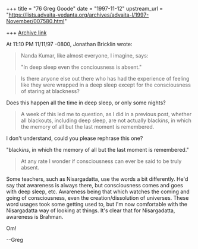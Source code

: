 +++
title = "76 Greg Goode"
date = "1997-11-12"
upstream_url = "https://lists.advaita-vedanta.org/archives/advaita-l/1997-November/007580.html"

+++
[Archive link](https://lists.advaita-vedanta.org/archives/advaita-l/1997-November/007580.html)

At 11:10 PM 11/11/97 -0800, Jonathan Bricklin wrote:

>Nanda Kumar, like almost everyone, I imagine, says:
>
>"In deep sleep even the conciousness is absent."


>Is there anyone else out there who has had the experience of feeling like
>they were wrapped in a deep sleep except for the consciousness of staring
>at blackness?


Does this happen all the time in deep sleep, or only some nights?

> A week of this led me to question, as I did in a previous
>post, whether all blackouts, including deep sleep, are not actually
>black*ins*, in which the memory of all but the last moment is remembered.

I don't understand, could you please rephrase this one?


   "black*ins*, in which the memory of all but the last moment is remembered."


>At any rate I wonder if consciousness can ever be said to be truly absent.


Some teachers, such as Nisargadatta, use the words a bit differently.  He'd
say that awareness is always there, but consciousness comes and goes with
deep sleep, etc.  Awareness being that which watches the coming and going
of consciousness, even the creation/dissolution of universes.  These word
usages took some getting used to, but I'm now comfortable with the
Nisargadatta way of looking at things.  It's clear that for Nisargadatta,
awareness is Brahman.

Om!

--Greg

